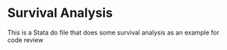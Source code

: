 # Survival Analysis
This is a Stata do file that does some survival analysis as an example for code review
